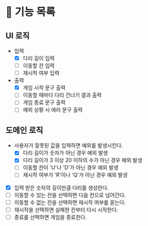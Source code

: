 # 📍 기능 목록

## UI 로직

- 입력
  - [x] 다리 길이 입력
  - [ ] 이동할 칸 입력
  - [ ] 재시작 여부 입력
- 출력
  - [x] 게임 시작 문구 출력
  - [ ] 이동할 때마다 다리 건너기 결과 출력
  - [ ] 게임 종료 문구 출력
  - [ ] 예외 상황 시 에러 문구 출력

## 도메인 로직

- 사용자가 잘못된 값을 입력하면 예외를 발생시킨다.
  - [x] 다리 길이가 숫자가 아닌 경우 예외 발생
  - [x] 다리 길이가 3 이상 20 이하의 수가 아닌 경우 예외 발생
  - [ ] 이동할 칸이 'U'나 'D'가 아닌 경우 예외 발생
  - [ ] 재시작 여부가 'R'이나 'Q'가 아닌 경우 예외 발생
- [x] 입력 받은 숫자의 길이만큼 다리를 생성한다.
- [ ] 이동할 수 있는 칸을 선택하면 다음 칸으로 넘어간다.
- [ ] 이동할 수 없는 칸을 선택하면 재시작 여부를 묻는다.
- [ ] 재시작을 선택하면 실패한 칸부터 다시 시작한다.
- [ ] 종료를 선택하면 게임을 종료한다.
